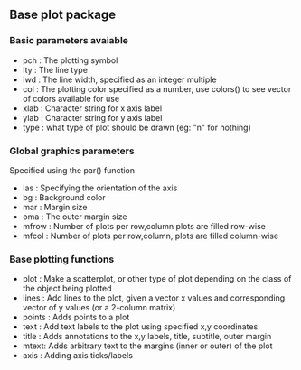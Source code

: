 ## Base plot package 

### Basic parameters avaiable

* pch : The plotting symbol
* lty : The line type 
* lwd : The line width, specified as an integer multiple
* col : The plotting color specified as a number, use colors() to see vector of colors available for use 
* xlab : Character string for x axis label 
* ylab : Character string for y axis label
* type : what type of plot should be drawn (eg: "n" for nothing)

### Global graphics parameters 

Specified using the par() function
  
* las : Specifying the orientation of the axis
* bg : Background color 
* mar : Margin size
* oma : The outer margin size 
* mfrow : Number of plots per row,column plots are filled row-wise
* mfcol : Number of plots per row,column, plots are filled column-wise

### Base plotting functions 

* plot : Make a scatterplot, or other type of plot depending on the class of the object being plotted
* lines : Add lines to the plot, given a vector x values and corresponding vector of y values (or a 2-column matrix)
* points : Adds points to a plot
* text : Add text labels to the plot using specified x,y coordinates
* title : Adds annotations to the x,y labels, title, subtitle, outer margin
* mtext: Adds arbitrary text to the margins (inner or outer) of the plot
* axis : Adding axis ticks/labels
